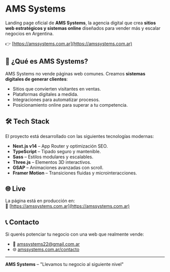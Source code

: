 # AMS Systems

Landing page oficial de **AMS Systems**, la agencia digital que crea **sitios web estratégicos y sistemas online** diseñados para vender más y escalar negocios en Argentina.

👉 [https://amssystems.com.ar](https://amssystems.com.ar)

## 🚀 ¿Qué es AMS Systems?

AMS Systems no vende páginas web comunes. Creamos **sistemas digitales de generar clientes**:  
- Sitios que convierten visitantes en ventas.  
- Plataformas digitales a medida.  
- Integraciones para automatizar procesos.  
- Posicionamiento online para superar a tu competencia.  

## 🛠️ Tech Stack

El proyecto está desarrollado con las siguientes tecnologías modernas:

* **Next.js v14** – App Router y optimización SEO.  
* **TypeScript** – Tipado seguro y mantenible.  
* **Sass** – Estilos modulares y escalables.  
* **Three.js** – Elementos 3D interactivos.  
* **GSAP** – Animaciones avanzadas con scroll.  
* **Framer Motion** – Transiciones fluidas y microinteracciones.  

## 🌐 Live

La página está en producción en:  
🔗 [https://amssystems.com.ar](https://amssystems.com.ar)

## 📞 Contacto

Si querés potenciar tu negocio con una web que realmente vende:  
- 📧 amssystems22@gmail.com.ar  
- 🌐 [amssystems.com.ar/contacto](https://amssystems.com.ar/contacto)  

---

**AMS Systems** – "Llevamos tu negocio al siguiente nivel"
